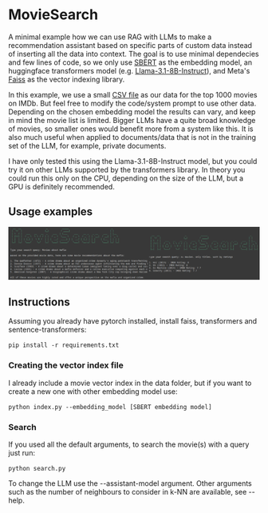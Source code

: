 # MovieSearch

A minimal example how we can use RAG with LLMs to make a recommendation assistant based on specific parts of custom data instead of inserting all the data into context. The goal is to use minimal dependecies and few lines of code, so we only use [SBERT](https://www.sbert.net/) as the embedding model, an huggingface transformers model (e.g. [Llama-3.1-8B-Instruct](https://huggingface.co/meta-llama/Meta-Llama-3.1-8B-Instruct)), and Meta's [Faiss](https://github.com/facebookresearch/faiss) as the vector indexing library.

In this example, we use a small [CSV file](https://www.kaggle.com/datasets/inductiveanks/top-1000-imdb-movies-dataset) as our data for the top 1000 movies on IMDb. But feel free to modify the code/system prompt to use other data. Depending on the chosen embedding model the results can vary, and keep in mind the movie list is limited. Bigger LLMs have a quite broad knowledge of movies, so smaller ones would benefit more from a system like this. It is also much useful when applied to documents/data that is not in the training set of the LLM, for example, private documents.

I have only tested this using the Llama-3.1-8B-Instruct model, but you could try it on other LLMs supported by the transformers library. In theory you could run this only on the CPU, depending on the size of the LLM, but a GPU is definitely recommended.

## Usage examples

![Examples of using MovieSearch](examples.png)

## Instructions

Assuming you already have pytorch installed, install faiss, transformers and sentence-transformers:

```properties
pip install -r requirements.txt
```

### Creating the vector index file

I already include a movie vector index in the data folder, but if you want to create a new one with other embedding model use:

```properties
python index.py --embedding_model [SBERT embedding model]
```

### Search

If you used all the default arguments, to search the movie(s) with a query just run:

```properties
python search.py
```

To change the LLM use the --assistant-model argument. Other arguments such as the number of neighbours to consider in k-NN are available, see --help.